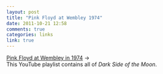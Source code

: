 ```yaml
---
layout: post
title: "Pink Floyd at Wembley 1974"
date: 2011-10-21 12:58
comments: true
categories: links
link: true
---
```

[Pink Floyd at Wembley in 1974](http://www.youtube.com/playlist?list=PLCFB38D54EAF55D16 "Pink Floyd at Wembley in 1974") &rarr;  
This YouTube playlist contains all of _Dark Side of the Moon_.
